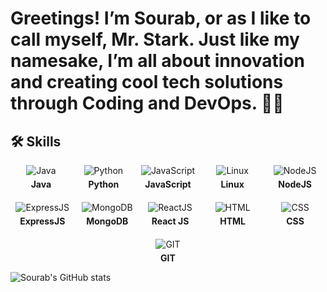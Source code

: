 #  Greetings! I’m Sourab, or as I like to call myself, Mr. Stark. Just like my namesake, I’m all about innovation and creating cool tech solutions through Coding and DevOps. 🙋‍♂️


## 🛠 Skills

<div style="display: flex; gap: 20px; justify-content: center; align-items: center; flex-wrap: wrap; width: 100%; max-width: 100%;">
  <div style="display: flex; flex-direction: column; align-items: center; text-align: center; min-width: 80px;">
    <img src="https://img.icons8.com/color/48/java-coffee-cup-logo--v1.png" alt="Java" />
    <p style="margin: 5px 0 0;"><strong>Java</strong></p>
  </div>
  <div style="display: flex; flex-direction: column; align-items: center; text-align: center; min-width: 80px;">
    <img src="https://img.icons8.com/color/48/python--v1.png" alt="Python" />
    <p style="margin: 5px 0 0;"><strong>Python</strong></p>
  </div>
  <div style="display: flex; flex-direction: column; align-items: center; text-align: center; min-width: 80px;">
    <img src="https://img.icons8.com/fluency/48/javascript.png" alt="JavaScript" />
    <p style="margin: 5px 0 0;"><strong>JavaScript</strong></p>
  </div>
  <div style="display: flex; flex-direction: column; align-items: center; text-align: center; min-width: 80px;">
    <img src="https://img.icons8.com/color/48/linux--v1.png" alt="Linux" />
    <p style="margin: 5px 0 0;"><strong>Linux</strong></p>
  </div>
  <div style="display: flex; flex-direction: column; align-items: center; text-align: center; min-width: 80px;">
    <img src="https://img.icons8.com/color/48/nodejs.png" alt="NodeJS" />
    <p style="margin: 5px 0 0;"><strong>NodeJS</strong></p>
  </div>
  <div style="display: flex; flex-direction: column; align-items: center; text-align: center; min-width: 80px;">
    <img src="https://img.icons8.com/color/48/express-js.png" alt="ExpressJS" />
    <p style="margin: 5px 0 0;"><strong>ExpressJS</strong></p>
  </div>
  <div style="display: flex; flex-direction: column; align-items: center; text-align: center; min-width: 80px;">
    <img src="https://img.icons8.com/color/48/mongodb.png" alt="MongoDB" />
    <p style="margin: 5px 0 0;"><strong>MongoDB</strong></p>
  </div>
  <div style="display: flex; flex-direction: column; align-items: center; text-align: center; min-width: 80px;">
    <img src="https://img.icons8.com/office/40/react.png" alt="ReactJS" />
    <p style="margin: 5px 0 0;"><strong>React JS</strong></p>
  </div>
  <div style="display: flex; flex-direction: column; align-items: center; text-align: center; min-width: 80px;">
    <img src="https://img.icons8.com/color/48/html-5--v1.png" alt="HTML" />
    <p style="margin: 5px 0 0;"><strong>HTML</strong></p>
  </div>
  <div style="display: flex; flex-direction: column; align-items: center; text-align: center; min-width: 80px;">
    <img src="https://img.icons8.com/fluency/48/css3.png" alt="CSS" />
    <p style="margin: 5px 0 0;"><strong>CSS</strong></p>
  </div>
  <div style="display: flex; flex-direction: column; align-items: center; text-align: center; min-width: 80px;">
    <img src="https://img.icons8.com/color/48/git.png" alt="GIT" />
    <p style="margin: 5px 0 0;"><strong>GIT</strong></p>
  </div>
</div>





![Sourab's GitHub stats](https://github-readme-stats.vercel.app/api?username=stark-03&show_icons=true&theme=radical)

